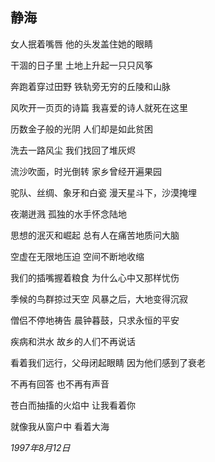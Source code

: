 ## 静海

女人抿着嘴唇
他的头发盖住她的眼睛

干涸的日子里
土地上升起一只只风筝

奔跑着穿过田野
铁轨旁无穷的丘陵和山脉

风吹开一页页的诗篇
我喜爱的诗人就死在这里

历数金子般的光阴
人们却是如此贫困

洗去一路风尘
我们找回了堆灰烬

流沙吹面，时光倒转
家乡曾经开遍果园

驼队、丝绸、象牙和白瓷
漫天星斗下，沙漠掩埋

夜潮迸溅
孤独的水手怀念陆地

思想的泯灭和崛起
总有人在痛苦地质问大脑

空虚在无限地压迫
空间不断地收缩

我们的插嘴握着粮食
为什么心中又那样忧伤

季候的鸟群掠过天空
风暴之后，大地变得沉寂

僧侣不停地祷告
晨钟暮鼓，只求永恒的平安

疾病和洪水
故乡的人们不再说话

看着我们远行，父母闭起眼睛
因为他们感到了衰老

不再有回答
也不再有声音

苍白而抽搐的火焰中
让我看着你

就像我从窗户中
看着大海

*1997年8月12日*